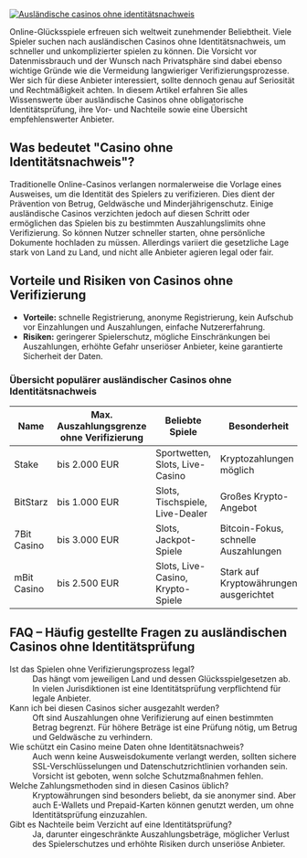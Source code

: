 [![Ausländische casinos ohne identitätsnachweis](https://123-caf.pages.dev/gitsignup.png)](https://vrmoo.ru/Bt82HjjY)

<p>Online-Glücksspiele erfreuen sich weltweit zunehmender Beliebtheit. Viele Spieler suchen nach ausländischen Casinos ohne Identitätsnachweis, um schneller und unkomplizierter spielen zu können. Die Vorsicht vor Datenmissbrauch und der Wunsch nach Privatsphäre sind dabei ebenso wichtige Gründe wie die Vermeidung langwieriger Verifizierungsprozesse. Wer sich für diese Anbieter interessiert, sollte dennoch genau auf Seriosität und Rechtmäßigkeit achten. In diesem Artikel erfahren Sie alles Wissenswerte über ausländische Casinos ohne obligatorische Identitätsprüfung, ihre Vor- und Nachteile sowie eine Übersicht empfehlenswerter Anbieter.</p>  <h2>Was bedeutet "Casino ohne Identitätsnachweis"?</h2> <p>Traditionelle Online-Casinos verlangen normalerweise die Vorlage eines Ausweises, um die Identität des Spielers zu verifizieren. Dies dient der Prävention von Betrug, Geldwäsche und Minderjährigenschutz. Einige ausländische Casinos verzichten jedoch auf diesen Schritt oder ermöglichen das Spielen bis zu bestimmten Auszahlungslimits ohne Verifizierung. So können Nutzer schneller starten, ohne persönliche Dokumente hochladen zu müssen. Allerdings variiert die gesetzliche Lage stark von Land zu Land, und nicht alle Anbieter agieren legal oder fair.</p>  <h2>Vorteile und Risiken von Casinos ohne Verifizierung</h2> <ul> <li><strong>Vorteile:</strong> schnelle Registrierung, anonyme Registrierung, kein Aufschub vor Einzahlungen und Auszahlungen, einfache Nutzererfahrung.</li> <li><strong>Risiken:</strong> geringerer Spielerschutz, mögliche Einschränkungen bei Auszahlungen, erhöhte Gefahr unseriöser Anbieter, keine garantierte Sicherheit der Daten.</li> </ul>  <h3>Übersicht populärer ausländischer Casinos ohne Identitätsnachweis</h3> <table> <thead> <tr> <th>Name</th> <th>Max. Auszahlungsgrenze ohne Verifizierung</th> <th>Beliebte Spiele</th> <th>Besonderheit</th> </tr> </thead> <tbody> <tr> <td>Stake</td> <td>bis 2.000 EUR</td> <td>Sportwetten, Slots, Live-Casino</td> <td>Kryptozahlungen möglich</td> </tr> <tr> <td>BitStarz</td> <td>bis 1.000 EUR</td> <td>Slots, Tischspiele, Live-Dealer</td> <td>Großes Krypto-Angebot</td> </tr> <tr> <td>7Bit Casino</td> <td>bis 3.000 EUR</td> <td>Slots, Jackpot-Spiele</td> <td>Bitcoin-Fokus, schnelle Auszahlungen</td> </tr> <tr> <td>mBit Casino</td> <td>bis 2.500 EUR</td> <td>Slots, Live-Casino, Krypto-Spiele</td> <td>Stark auf Kryptowährungen ausgerichtet</td> </tr> </tbody> </table>  <h2>FAQ – Häufig gestellte Fragen zu ausländischen Casinos ohne Identitätsprüfung</h2> <dl> <dt>Ist das Spielen ohne Verifizierungsprozess legal?</dt> <dd>Das hängt vom jeweiligen Land und dessen Glücksspielgesetzen ab. In vielen Jurisdiktionen ist eine Identitätsprüfung verpflichtend für legale Anbieter.</dd>  <dt>Kann ich bei diesen Casinos sicher ausgezahlt werden?</dt> <dd>Oft sind Auszahlungen ohne Verifizierung auf einen bestimmten Betrag begrenzt. Für höhere Beträge ist eine Prüfung nötig, um Betrug und Geldwäsche zu verhindern.</dd>  <dt>Wie schützt ein Casino meine Daten ohne Identitätsnachweis?</dt> <dd>Auch wenn keine Ausweisdokumente verlangt werden, sollten sichere SSL-Verschlüsselungen und Datenschutzrichtlinien vorhanden sein. Vorsicht ist geboten, wenn solche Schutzmaßnahmen fehlen.</dd>  <dt>Welche Zahlungsmethoden sind in diesen Casinos üblich?</dt> <dd>Kryptowährungen sind besonders beliebt, da sie anonymer sind. Aber auch E-Wallets und Prepaid-Karten können genutzt werden, um ohne Identitätsprüfung einzuzahlen.</dd>  <dt>Gibt es Nachteile beim Verzicht auf eine Identitätsprüfung?</dt> <dd>Ja, darunter eingeschränkte Auszahlungsbeträge, möglicher Verlust des Spielerschutzes und erhöhte Risiken durch unseriöse Anbieter.</dd> </dl>